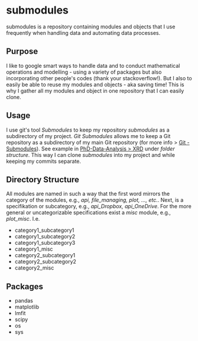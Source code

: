 # submodules

submodules is a repository containing modules and objects that I use frequently when handling data and automating data processes. 

## Purpose

I like to google smart ways to handle data and to conduct mathematical operations and modelling - using a variety of packages but also incorporating other people's codes (thank your stackoverflow!). 
But I also to easily be able to reuse my modules and objects - aka saving time! This is why I gather all my modules and object in one repository that I can easily clone.

## Usage 

I use git's tool *Submodules* to keep my repository *submodules* as a subdirectory of my project.
*Git Submodules* allows me to keep a Git repository as a subdirectory of my main Git repository (for more info > [Git - Submodules](https://git-scm.com/book/en/v2/Git-Tools-Submodules)). See example in [PhD-Data-Analysis > XRD](PhD-Data-Analysis/README.md) under *folder structure*.
This way I can clone *submodules* into my project and while keeping my commits separate.

## Directory Structure

All modules are named in such a way that the first word mirrors the category of the modules, e.g., *api, file_managing, plot, ..., etc.*. 
Next, is a specifikation or subcategory, e.g., *api_Dropbox, api_OneDrive*. For the more general or uncategorizable specifications exist a *misc* module, e.g., *plot_misc*. I.e.

- category1_subcategory1
- category1_subcategory2
- category1_subcategory3
- category1_misc
- category2_subcategory1
- category2_subcategory2
- category2_misc

## Packages

- pandas
- matplotlib
- lmfit
- scipy
- os
- sys
